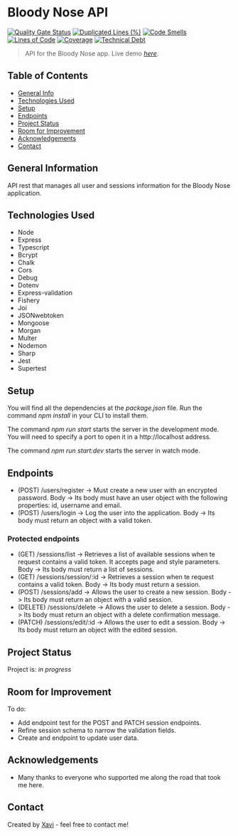 # Bloody Nose API

[![Quality Gate Status](https://sonarcloud.io/api/project_badges/measure?project=pastordesoles_Bloody-Nose-api&metric=alert_status)](https://sonarcloud.io/summary/new_code?id=pastordesoles_Bloody-Nose-api) [![Duplicated Lines (%)](https://sonarcloud.io/api/project_badges/measure?project=pastordesoles_Bloody-Nose-api&metric=duplicated_lines_density)](https://sonarcloud.io/summary/new_code?id=pastordesoles_Bloody-Nose-api) [![Code Smells](https://sonarcloud.io/api/project_badges/measure?project=pastordesoles_Bloody-Nose-api&metric=code_smells)](https://sonarcloud.io/summary/new_code?id=pastordesoles_Bloody-Nose-api) [![Lines of Code](https://sonarcloud.io/api/project_badges/measure?project=pastordesoles_Bloody-Nose-api&metric=ncloc)](https://sonarcloud.io/summary/new_code?id=pastordesoles_Bloody-Nose-api) [![Coverage](https://sonarcloud.io/api/project_badges/measure?project=pastordesoles_Bloody-Nose-api&metric=coverage)](https://sonarcloud.io/summary/new_code?id=pastordesoles_Bloody-Nose-api) [![Technical Debt](https://sonarcloud.io/api/project_badges/measure?project=pastordesoles_Bloody-Nose-api&metric=sqale_index)](https://sonarcloud.io/summary/new_code?id=pastordesoles_Bloody-Nose-api)

> API for the Bloody Nose app.
> Live demo [_here_](https://bloody-nose-api.onrender.com).

## Table of Contents

- [General Info](#general-information)
- [Technologies Used](#technologies-used)
- [Setup](#setup)
- [Endpoints](#endpoints)
- [Project Status](#project-status)
- [Room for Improvement](#room-for-improvement)
- [Acknowledgements](#acknowledgements)
- [Contact](#contact)

## General Information

API rest that manages all user and sessions information for the Bloody Nose application.

## Technologies Used

- Node
- Express
- Typescript
- Bcrypt
- Chalk
- Cors
- Debug
- Dotenv
- Express-validation
- Fishery
- Joi
- JSONwebtoken
- Mongoose
- Morgan
- Multer
- Nodemon
- Sharp
- Jest
- Supertest

## Setup

You will find all the dependencies at the _package.json_ file. Run the command _npm install_ in your CLI to install them.

The command _npm run start_ starts the server in the development mode.
You will need to specify a port to open it in a http://localhost address.

The command _npm run start:dev_ starts the server in watch mode.

## Endpoints

- (POST) /users/register -> Must create a new user with an encrypted password. Body -> Its body must have an user object with the following properties: id, username and email.
- (POST) /users/login -> Log the user into the application. Body -> Its body must return an object with a valid token.

### Protected endpoints

- (GET) /sessions/list -> Retrieves a list of available sessions when te request contains a valid token. It accepts page and style parameters. Body -> Its body must return a list of sessions.
- (GET) /sessions/session/:id -> Retrieves a session when te request contains a valid token. Body -> Its body must return a session.
- (POST) /sessions/add -> Allows the user to create a new session. Body -> Its body must return an object with a valid session.
- (DELETE) /sessions/delete -> Allows the user to delete a session. Body -> Its body must return an object with a delete confirmation message.
- (PATCH) /sessions/edit/:id -> Allows the user to edit a session. Body -> Its body must return an object with the edited session.

## Project Status

Project is: _in progress_

## Room for Improvement

To do:

- Add endpoint test for the POST and PATCH session endpoints.
- Refine session schema to narrow the validation fields.
- Create and endpoint to update user data.

## Acknowledgements

- Many thanks to everyone who supported me along the road that took me here.

## Contact

Created by [Xavi](https://www.linkedin.com/in/xaviersansb/) - feel free to contact me!
